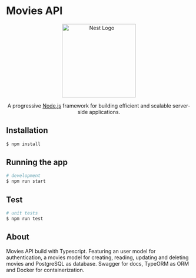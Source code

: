 
<h1>Movies API</h1>
<p align="center">
  <a href="http://nestjs.com/" target="blank"><img src="https://nestjs.com/img/logo-small.svg" width="200" alt="Nest Logo" /></a>
</p>

[circleci-image]: https://img.shields.io/circleci/build/github/nestjs/nest/master?token=abc123def456
[circleci-url]: https://circleci.com/gh/nestjs/nest

  <p align="center">A progressive <a href="http://nodejs.org" target="_blank">Node.js</a> framework for building efficient and scalable server-side applications.</p>
    <p align="center">




## Installation

```bash
$ npm install
```

## Running the app

```bash
# development
$ npm run start
```

## Test

```bash
# unit tests
$ npm run test
```

## About

Movies API build with Typescript. Featuring an user model for authentication, a movies model for creating, reading, updating and deleting movies and PostgreSQL as database. Swagger for docs, TypeORM as ORM
and Docker for containerization.

